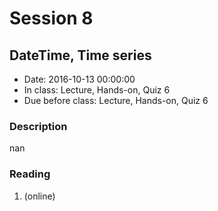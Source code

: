 # Session 8
## DateTime, Time series
- Date: 2016-10-13 00:00:00
- In class: Lecture, Hands-on, Quiz 6
- Due before class: Lecture, Hands-on, Quiz 6
### Description
nan
### Reading
1. (online)
